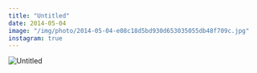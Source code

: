 ```yaml
---
title: "Untitled"
date: 2014-05-04
image: "/img/photo/2014-05-04-e08c18d5bd930d653035055db48f709c.jpg"
instagram: true
---
```


![Untitled](/img/photo/2014-05-04-e08c18d5bd930d653035055db48f709c.jpg)
